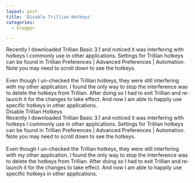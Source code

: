 ```yaml
---
layout: post
title: 'Disable Trillian Hotkeys'
categories:
  - blogger

---
```


Recently I downloaded Trillian Basic 3.1 and noticed it was interfering with hotkeys I commonly use in other applications.  Settings for Trillian hotkeys can be found in Trillian Preferences | Advanced Preferences | Automation.  Note you may need to scroll down to see the hotkeys.<br /><br />Even though I un-checked the Trillian hotkeys, they were still interfering with my other application.  I found the only way to stop the interference was to delete the hotkeys from Trillian.  After doing so I had to exit Trillian and re-launch it for the changes to take effect.  And now I am able to happily use specific hotkeys in other applications.<br />Disable Trillian Hotkeys<br />Recently I downloaded Trillian Basic 3.1 and noticed it was interfering with hotkeys I commonly use in other applications.  Settings for Trillian hotkeys can be found in Trillian Preferences | Advanced Preferences | Automation.  Note you may need to scroll down to see the hotkeys.<br /><br />Even though I un-checked the Trillian hotkeys, they were still interfering with my other application.  I found the only way to stop the interference was to delete the hotkeys from Trillian.  After doing so I had to exit Trillian and re-launch it for the changes to take effect.  And now I am able to happily use specific hotkeys in other applications.
